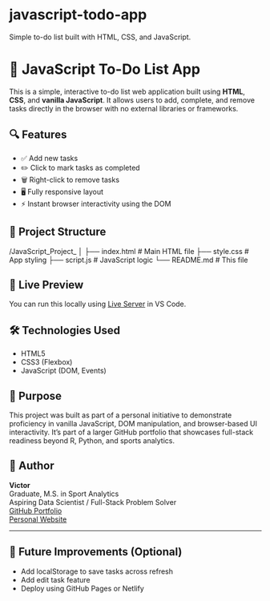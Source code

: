 # javascript-todo-app
Simple to-do list built with HTML, CSS, and JavaScript.


# 📝 JavaScript To-Do List App

This is a simple, interactive to-do list web application built using **HTML**, **CSS**, and **vanilla JavaScript**. It allows users to add, complete, and remove tasks directly in the browser with no external libraries or frameworks.

## 🔍 Features

- ✅ Add new tasks
- ✏️ Click to mark tasks as completed
- 🗑️ Right-click to remove tasks
- 🖥️ Fully responsive layout
- ⚡ Instant browser interactivity using the DOM

## 📂 Project Structure

/JavaScript_Project_
│
├── index.html # Main HTML file
├── style.css # App styling
├── script.js # JavaScript logic
└── README.md # This file

## 🚀 Live Preview

You can run this locally using [Live Server](https://marketplace.visualstudio.com/items?itemName=ritwickdey.LiveServer) in VS Code.

## 🛠️ Technologies Used

- HTML5
- CSS3 (Flexbox)
- JavaScript (DOM, Events)

## 🎯 Purpose

This project was built as part of a personal initiative to demonstrate proficiency in vanilla JavaScript, DOM manipulation, and browser-based UI interactivity. It’s part of a larger GitHub portfolio that showcases full-stack readiness beyond R, Python, and sports analytics.

## 👤 Author

**Victor**  
Graduate, M.S. in Sport Analytics  
Aspiring Data Scientist / Full-Stack Problem Solver  
[GitHub Portfolio](https://github.com/YOUR_USERNAME)  
[Personal Website](https://YOUR_PORTFOLIO_SITE.com)

---

## 📌 Future Improvements (Optional)

- Add localStorage to save tasks across refresh
- Add edit task feature
- Deploy using GitHub Pages or Netlify
